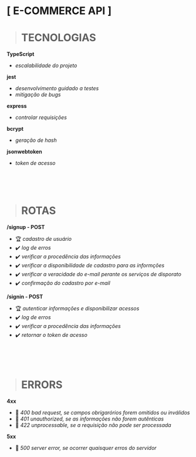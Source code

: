 # **[ E-COMMERCE API ]**
> # TECNOLOGIAS

**TypeScript**
* *escalabilidade do projeto*

**jest**
* *desenvolvimento guidado a testes*
* *mitigação de bugs*

**express**
* *controlar requisições*

**bcrypt**
* *geração de hash*

**jsonwebtoken**
* *token de acesso*

<br/></br></br>

> # ROTAS

**/signup - POST**
* 🏆 *cadastro de usuário*
* ✔️ *log de erros*
* ✔️ *verificar a procedência das informações*
* ✔️ *verificar a disponibilidade de cadastro para as informções*
* ✔️ *verificar a veracidade do e-mail perante os serviços de disporato*
* ✔️ *confirmação do cadastro por e-mail*

**/signin - POST**
* 🏆 *autenticar informações e disponibilizar acessos*
* ✔️ *log de erros*
* ✔️ *verificar a procedência das informações*
* ✔️ *retornar o token de acesso*

<br/></br></br>

> # ERRORS

**4xx**
* 🐞 *400 bad request, se campos obrigarórios forem omitidos ou inválidos*
* 🐞 *401 unauthorized, se as informações não forem autênticas*
* 🐞 *422 unprocessable, se a requisição não pode ser processada*

**5xx**
* 🐞 *500 server error, se ocorrer quaisquer erros do servidor*